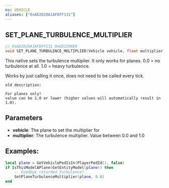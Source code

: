 ```yaml
---
ns: VEHICLE
aliases: ["0xAD2D28A1AFDFF131"]
---
```

## SET_PLANE_TURBULENCE_MULTIPLIER

```c
// 0xAD2D28A1AFDFF131 0xED159AE6
void SET_PLANE_TURBULENCE_MULTIPLIER(Vehicle vehicle, float multiplier);
```

This native sets the turbulence multiplier. It only works for planes.
0.0 = no turbulence at all.
1.0 = heavy turbulence.

Works by just calling it once, does not need to be called every tick.

```
old description:

For planes only!  
value can be 1.0 or lower (higher values will automatically result in 1.0).  
```

## Parameters
* **vehicle**: The plane to set the multiplier for
* **multiplier**: The turbulence multiplier. Value between 0.0 and 1.0

## Examples:
```lua
local plane = GetVehiclePedIsIn(PlayerPedId(), false)
if IsThisModelAPlane(GetEntityModel(plane)) then
    -- Goodbye retarded turbulence!
    SetPlaneTurbulenceMultiplier(plane, 0.0)
end
```
